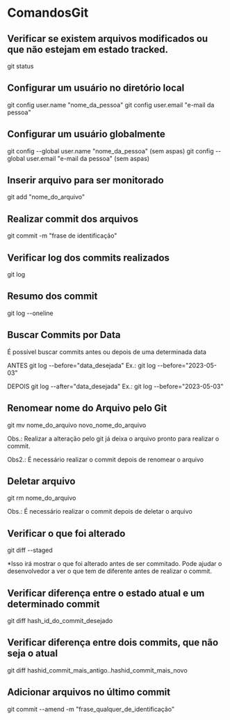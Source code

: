 # ComandosGit
## Verificar se existem arquivos modificados ou que não estejam em estado tracked.

git status

## Configurar um usuário no diretório local

 git config user.name "nome_da_pessoa"
 git config user.email "e-mail da pessoa"
 
## Configurar um usuário globalmente
 
 git config --global user.name "nome_da_pessoa" (sem aspas)
 git config --global user.email "e-mail da pessoa" (sem aspas)
 
## Inserir arquivo para ser monitorado
 
 git add "nome_do_arquivo"
 
## Realizar commit dos arquivos
 
 git commit -m "frase de identificação"
 
## Verificar log dos commits realizados
 
 git log
 
## Resumo dos commit
 
 git log --oneline
 
## Buscar Commits por Data
É possível buscar commits antes ou depois de uma determinada data

ANTES
git log --before="data_desejada"
Ex.: git log --before="2023-05-03"

DEPOIS
git log --after="data_desejada"
Ex.: git log --before="2023-05-03"

 
## Renomear nome do Arquivo pelo Git
 
 git mv nome_do_arquivo novo_nome_do_arquivo
 
 Obs.: Realizar a alteração pelo git já deixa o arquivo pronto para realizar o commit.
 
 Obs2.: É necessário realizar o commit depois de renomear o arquivo
 
## Deletar arquivo
 
 git rm nome_do_arquivo
 
 Obs.: É necessário realizar o commit depois de deletar o arquivo
 
## Verificar o que foi alterado
 
 git diff --staged
 
 *Isso irá mostrar o que foi alterado antes de ser commitado. Pode ajudar o desenvolvedor a ver o que tem de diferente antes de realizar o commit.
 
## Verificar diferença entre o estado atual e um determinado commit
 
 git diff hash_id_do_commit_desejado
 
## Verificar diferença entre dois commits, que não seja o atual
 
 git diff hashid_commit_mais_antigo..hashid_commit_mais_novo
 
 ## Adicionar arquivos no último commit
 
 git commit --amend -m "frase_qualquer_de_identificação"



